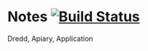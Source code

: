 # Notes [![Build Status](https://travis-ci.com/uness/Notes.svg?branch=master)](https://travis-ci.com/uness/Notes)

Dredd, Apiary, Application
